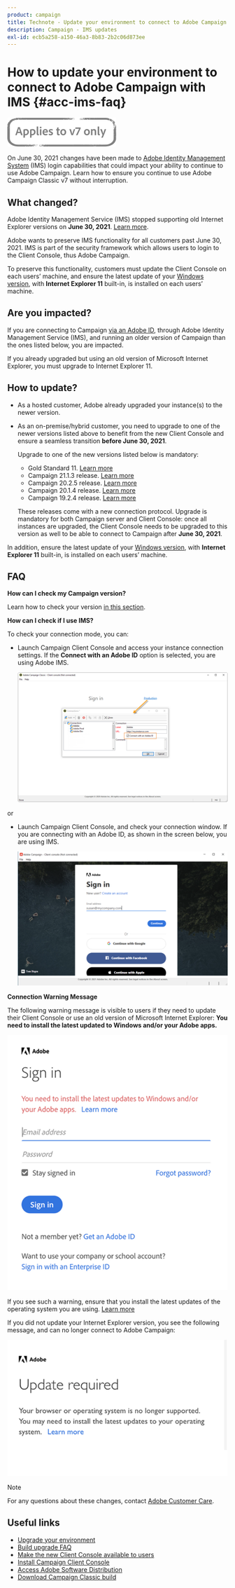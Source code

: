 ```yaml
---
product: campaign
title: Technote - Update your environment to connect to Adobe Campaign with IMS
description: Campaign - IMS updates
exl-id: ecb5a258-a150-46a3-8b83-2b2c06d873ee
---
```

# How to update your environment to connect to Adobe Campaign with IMS {#acc-ims-faq}

![](../../assets/v7-only.svg)
 
On June 30, 2021 changes have been made to [Adobe Identity Management System](https://helpx.adobe.com/enterprise/using/identity.html) (IMS) login capabilities that could impact your ability to continue to use Adobe Campaign. Learn how to ensure you continue to use Adobe Campaign Classic v7 without interruption. 

## What changed?

Adobe Identity Management Service (IMS) stopped supporting old Internet Explorer versions on **June 30, 2021**. [Learn more](https://helpx.adobe.com/x-productkb/global/update-operating-system-and-browser.html). 

Adobe wants to preserve IMS functionality for all customers past June 30, 2021. IMS is part of the security framework which allows users to login to the Client Console, thus Adobe Campaign. 

To preserve this functionality, customers must update the Client Console on each users’ machine, and ensure the latest update of your [Windows version](../../rn/using/compatibility-matrix.md#ClientConsoleoperatingsystems), with **Internet Explorer 11** built-in, is installed on each users’ machine. 

## Are you impacted?

If you are connecting to Campaign [via an Adobe ID](../../integrations/using/about-adobe-id.md), through Adobe Identity Management Service (IMS), and running an older version of Campaign than the ones listed below, you are impacted.

If you already upgraded but using an old version of Microsoft Internet Explorer, you must upgrade to Internet Explorer 11.

## How to update?

* As a hosted customer, Adobe already upgraded your instance(s) to the newer version.

* As an on-premise/hybrid customer, you need to upgrade to one of the newer versions listed above to benefit from the new Client Console and ensure a seamless transition **before June 30, 2021**.

    Upgrade to one of the new versions listed below is mandatory:

    * Gold Standard 11. [Learn more](../../rn/using/gold-standard.md)
    * Campaign 21.1.3 release. [Learn more](../../rn/using/latest-release.md)
    * Campaign 20.2.5 release. [Learn more](../../rn/using/release--2020.md#release-20-2-5-build-9188)
    * Campaign 20.1.4 release. [Learn more](../../rn/using/release--2020.md#release-20-1-4-build-9126)
    * Campaign 19.2.4 release. [Learn more](../../rn/using/release--2019.md#release-19-2-4-build-9082)

    These releases come with a new connection protocol. Upgrade is mandatory for both Campaign server and Client Console: once all instances are upgraded, the Client Console needs to be upgraded to this version as well to be able to connect to Campaign after **June 30, 2021**.

In addition, ensure the latest update of your [Windows version](../../rn/using/compatibility-matrix.md#ClientConsoleoperatingsystems), with **Internet Explorer 11** built-in, is installed on each users’ machine. 

## FAQ

**How can I check my Campaign version?**

Learn how to check your version [in this section](../../platform/using/launching-adobe-campaign.md#getting-your-campaign-version).


**How can I check if I use IMS?** 

To check your connection mode, you can:

* Launch Campaign Client Console and access your instance connection settings. If the **Connect with an Adobe ID** option is selected, you are using Adobe IMS.

    ![](../../integrations/using/assets/ims_1.png)

or

* Launch Campaign Client Console, and check your connection window. If you are connecting with an Adobe ID, as shown in the screen below, you are using IMS.

    ![](../../integrations/using/assets/adobeID.png)
    
**Connection Warning Message**

The following warning message is visible to users if they need to update their Client Console or use an old version of Microsoft Internet Explorer: **You need to install the latest updated to Windows and/or your Adobe apps.**

![](../../integrations/using/assets/do-not-localize/errorMsg.png)

If you see such a warning, ensure that you install the latest updates of the operating system you are using. [Learn more](https://helpx.adobe.com/x-productkb/global/update-operating-system-and-browser.html)

If you did not update your Internet Explorer version, you see the following message, and can no longer connect to Adobe Campaign:

![](../../integrations/using/assets/do-not-localize/errorUpdateReq.png)

>[!NOTE]
>
>For any questions about these changes, contact [Adobe Customer Care](https://helpx.adobe.com/enterprise/admin-guide.html/enterprise/using/support-for-experience-cloud.ug.html).
>

## Useful links

* [Upgrade your environment](../../production/using/build-upgrade.md)
* [Build upgrade FAQ](../../platform/using/faq-build-upgrade.md)
* [Make the new Client Console available to users](../../installation/using/client-console-availability-for-windows.md)
* [Install Campaign Client Console](../../installation/using/installing-the-client-console.md)
* [Access Adobe Software Distribution](https://experienceleague.adobe.com/docs/experience-cloud/software-distribution/home.html?lang=en)
* [Download Campaign Classic build](https://experience.adobe.com/#/downloads/content/software-distribution/en/campaign.html)
